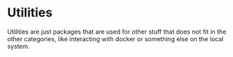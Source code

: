 # Utilities
Utilities are just packages that are used for other stuff that does not fit in the other categories, like interacting with docker or something else on the local system.